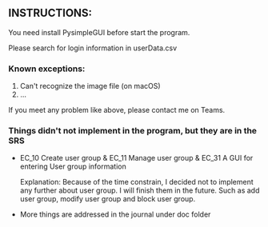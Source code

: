 ## INSTRUCTIONS:
You need install PysimpleGUI before start the program.

Please search for login information in userData.csv

### Known exceptions:
1. Can't recognize the image file (on macOS)
2. ...

If you meet any problem like above, please contact me on Teams.

### Things didn't not implement in the program, but they are in the SRS

- EC_10 Create user group & EC_11 Manage user group & EC_31 A GUI for entering User group information
  
  Explanation: Because of the time constrain, I decided not to implement any further about user group. I will finish them in the future. Such as add user group, modify user group and block user group.
  
- More things are addressed in the journal under doc folder
